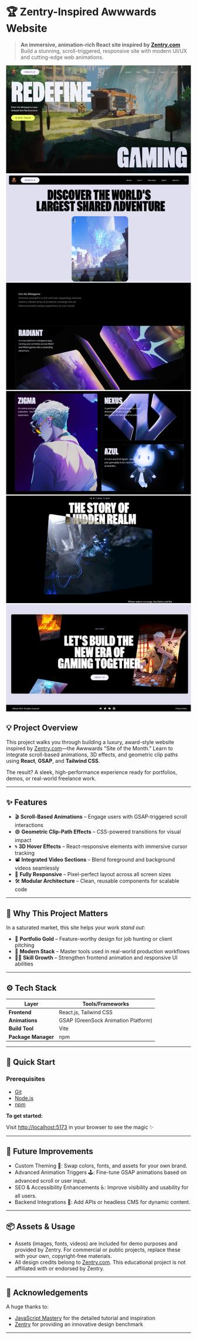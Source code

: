 # 🏆 Zentry-Inspired Awwwards Website

> **An immersive, animation-rich React site inspired by [Zentry.com](https://zentry.com/)**  
> Build a stunning, scroll-triggered, responsive site with modern UI/UX and cutting-edge web animations.


![Demo Images](public/README/Hero.png)  
![Demo Images](public/README/AnimatedTitle.png)  
![Demo Images](public/README/About.png)  
![Demo Images](public/README/Features.png)  
![Demo Images](public/README/Story.png)  
![Demo Images](public/README/Contact.png)  




## 💡 Project Overview

This project walks you through building a luxury, award-style website inspired by [Zentry.com](https://zentry.com/)—the Awwwards "Site of the Month." Learn to integrate scroll-based animations, 3D effects, and geometric clip paths using **React**, **GSAP**, and **Tailwind CSS**.

The result? A sleek, high-performance experience ready for portfolios, demos, or real-world freelance work.

---

## ✨ Features

- 🎬 **Scroll-Based Animations** – Engage users with GSAP-triggered scroll interactions
- 🟣 **Geometric Clip-Path Effects** – CSS-powered transitions for visual impact
- 🌀 **3D Hover Effects** – React-responsive elements with immersive cursor tracking
- 📽️ **Integrated Video Sections** – Blend foreground and background videos seamlessly
- 📱 **Fully Responsive** – Pixel-perfect layout across all screen sizes
- 🛠️ **Modular Architecture** – Clean, reusable components for scalable code

---

## 🌟 Why This Project Matters

In a saturated market, this site helps your work *stand out*:

- 💼 **Portfolio Gold** – Feature-worthy design for job hunting or client pitching
- 🚀 **Modern Stack** – Master tools used in real-world production workflows
- 🧑‍💻 **Skill Growth** – Strengthen frontend animation and responsive UI abilities

---

## ⚙️ Tech Stack

| Layer       | Tools/Frameworks                      |
|-------------|----------------------------------------|
| **Frontend**| React.js, Tailwind CSS                 |
| **Animations** | GSAP (GreenSock Animation Platform) |
| **Build Tool** | Vite                                |
| **Package Manager** | npm                           |

---

## 🚀 Quick Start

### Prerequisites

- [Git](https://git-scm.com/)
- [Node.js](https://nodejs.org/)
- [npm](https://www.npmjs.com/)

**To get started:**

Visit [http://localhost:5173](http://localhost:5173) in your browser to see the magic ✨

---

## 💬 Future Improvements

- Custom Theming 🎨: Swap colors, fonts, and assets for your own brand.
- Advanced Animation Triggers 🕹️: Fine-tune GSAP animations based on advanced scroll or user input.
- SEO & Accessibility Enhancements ♿: Improve visibility and usability for all users.
- Backend Integrations 🔌: Add APIs or headless CMS for dynamic content.

---

## 📦 Assets & Usage

- Assets (images, fonts, videos) are included for demo purposes and provided by Zentry. For commercial or public projects, replace these with your own, copyright-free materials.
- All design credits belong to [Zentry.com](https://zentry.com/). This educational project is not affiliated with or endorsed by Zentry.

---

## 🙏 Acknowledgements

A huge thanks to:
- [JavaScript Mastery](https://www.youtube.com/@javascriptmastery/videos) for the detailed tutorial and inspiration
- [Zentry](https://zentry.com/) for providing an innovative design benchmark

---



